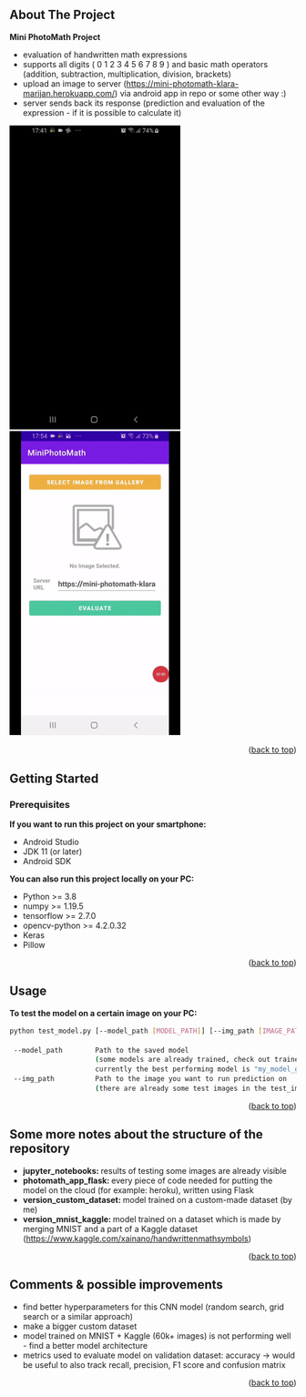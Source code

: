 <div id="top"></div>
<!--
*** Thanks for checking out the Best-README-Template. If you have a suggestion
*** that would make this better, please fork the repo and create a pull request
*** or simply open an issue with the tag "enhancement".
*** Don't forget to give the project a star!
*** Thanks again! Now go create something AMAZING! :D
-->

<!-- ABOUT THE PROJECT -->
## About The Project
<b>Mini PhotoMath Project </b>
* evaluation of handwritten math expressions
* supports all digits ( 0 1 2 3 4 5 6 7 8 9 ) and basic math operators (addition, subtraction, multiplication, division, brackets)
* upload an image to server (https://mini-photomath-klara-marijan.herokuapp.com/) via android app in repo or some other way :)
* server sends back its response (prediction and evaluation of the expression - if it is possible to calculate it)
</p>

<img src="https://github.com/klara0036505959/Mini-PhotoMath/blob/master/proof_of_work_gifs/pm_proof.gif" width="300"/> <img src="https://github.com/klara0036505959/Mini-PhotoMath/blob/master/proof_of_work_gifs/pm_proof_2.gif" width="300"/> 

<p align="right">(<a href="#top">back to top</a>)</p>

<!-- GETTING STARTED -->
## Getting Started

### Prerequisites

<b>If you want to run this project on your smartphone:</b>
* Android Studio
* JDK 11 (or later)
* Android SDK

<b>You can also run this project locally on your PC:</b>
* Python >= 3.8
* numpy >= 1.19.5
* tensorflow >= 2.7.0
* opencv-python >= 4.2.0.32
* Keras
* Pillow
<p align="right">(<a href="#top">back to top</a>)</p>

<!-- USAGE EXAMPLES -->
## Usage

<b>To test the model on a certain image on your PC:</b>

   ```sh
   python test_model.py [--model_path [MODEL_PATH]] [--img_path [IMAGE_PATH]]
   
    --model_path        Path to the saved model 
                        (some models are already trained, check out trained_models directory in this repo,
                        currently the best performing model is "my_model_good_final.h5")
    --img_path          Path to the image you want to run prediction on 
                        (there are already some test images in the test_images directory in this repo)                             
   ``` 
<p align="right">(<a href="#top">back to top</a>)</p>

<!-- Some more notes about the structure of the repository -->
## Some more notes about the structure of the repository 

* <b>jupyter_notebooks: </b> results of testing some images are already visible
* <b>photomath_app_flask: </b> every piece of code needed for putting the model on the cloud (for example: heroku), written using Flask
* <b>version_custom_dataset: </b> model trained on a custom-made dataset (by me)
* <b>version_mnist_kaggle: </b> model trained on a dataset which is made by merging MNIST and a part of a Kaggle dataset (https://www.kaggle.com/xainano/handwrittenmathsymbols)
 
                          

<p align="right">(<a href="#top">back to top</a>)</p>


<!-- Comments & possible improvements -->
## Comments & possible improvements

* find better hyperparameters for this CNN model (random search, grid search or a similar approach)
* make a bigger custom dataset
* model trained on MNIST + Kaggle (60k+ images) is not performing well - find a better model architecture
* metrics used to evaluate model on validation dataset: accuracy -> would be useful to also track recall, precision, F1 score and confusion matrix
                          

<p align="right">(<a href="#top">back to top</a>)</p>




<!-- MARKDOWN LINKS & IMAGES -->
<!-- https://www.markdownguide.org/basic-syntax/#reference-style-links -->
[contributors-shield]: https://img.shields.io/github/contributors/github_username/repo_name.svg?style=for-the-badge
[contributors-url]: https://github.com/github_username/repo_name/graphs/contributors
[forks-shield]: https://img.shields.io/github/forks/github_username/repo_name.svg?style=for-the-badge
[forks-url]: https://github.com/github_username/repo_name/network/members
[stars-shield]: https://img.shields.io/github/stars/github_username/repo_name.svg?style=for-the-badge
[stars-url]: https://github.com/github_username/repo_name/stargazers
[issues-shield]: https://img.shields.io/github/issues/github_username/repo_name.svg?style=for-the-badge
[issues-url]: https://github.com/github_username/repo_name/issues
[license-shield]: https://img.shields.io/github/license/github_username/repo_name.svg?style=for-the-badge
[license-url]: https://github.com/github_username/repo_name/blob/master/LICENSE.txt
[linkedin-shield]: https://img.shields.io/badge/-LinkedIn-black.svg?style=for-the-badge&logo=linkedin&colorB=555
[linkedin-url]: https://linkedin.com/in/linkedin_username
[product-screenshot]: images/screenshot.png
